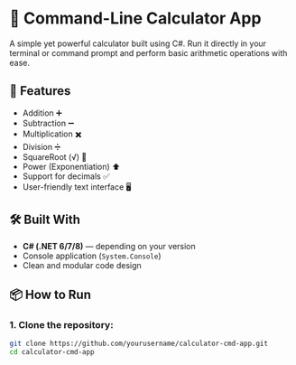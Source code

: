 # 🧮 Command-Line Calculator App

A simple yet powerful calculator built using C#. Run it directly in your terminal or command prompt and perform basic arithmetic operations with ease.

## 🚀 Features

- Addition ➕
- Subtraction ➖
- Multiplication ✖️
- Division ➗
- SquareRoot (√) 🧠
- Power (Exponentiation) ⬆️ 
- Support for decimals ✅
- User-friendly text interface 🖥️

## 🛠️ Built With

- **C# (.NET 6/7/8)** — depending on your version
- Console application (`System.Console`)
- Clean and modular code design

## 📦 How to Run

### 1. Clone the repository:
```bash
git clone https://github.com/yourusername/calculator-cmd-app.git
cd calculator-cmd-app
